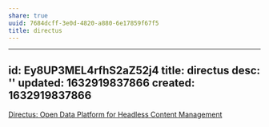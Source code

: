 ```yaml
---
share: true
uuid: 7684dcff-3e0d-4820-a880-6e17859f67f5
title: directus
---
```

---
id: Ey8UP3MEL4rfhS2aZ52j4
title: directus
desc: ''
updated: 1632919837866
created: 1632919837866
---

[Directus: Open Data Platform for Headless Content Management](https://directus.io/)